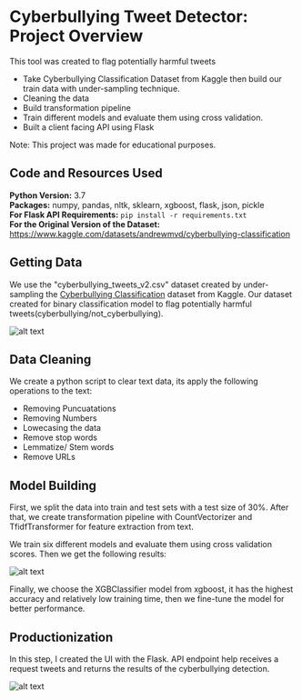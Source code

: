 # Cyberbullying Tweet Detector: Project Overview  
This tool was created to flag potentially harmful tweets
* Take Cyberbullying Classification Dataset from Kaggle then build our train data with under-sampling technique.
* Cleaning the data
* Build transformation pipeline
* Train different models and evaluate them using cross validation.
* Built a client facing API using Flask 

Note: This project was made for educational purposes.

## Code and Resources Used 
**Python Version:** 3.7  
**Packages:** numpy, pandas, nltk, sklearn, xgboost, flask, json, pickle  
**For Flask API Requirements:**  ```pip install -r requirements.txt```  
**For the Original Version of the Dataset:** https://www.kaggle.com/datasets/andrewmvd/cyberbullying-classification

## Getting Data
We use the "cyberbullying_tweets_v2.csv" dataset created by under-sampling the <a href="https://www.kaggle.com/datasets/andrewmvd/cyberbullying-classification">Cyberbullying Classification</a> dataset from Kaggle. Our dataset created for binary classification model to flag potentially harmful tweets(cyberbullying/not_cyberbullying).

![alt text](https://github.com/polaternez/cyberbullying_tweets_proj/blob/master/images/cyberbullying_type_counts.jpg "Cyberbullying Type Counts")

## Data Cleaning
We create a python script to clear text data, its apply the following operations to the text:
* Removing Puncuatations
* Removing Numbers
* Lowecasing the data
* Remove stop words
* Lemmatize/ Stem words
* Remove URLs


## Model Building 

First, we split the data into train and test sets with a test size of 30%. After that, we create transformation pipeline with CountVectorizer and TfidfTransformer for feature extraction from text.

We train six different models and evaluate them using cross validation scores. Then we get the following results:

![alt text](https://github.com/polaternez/cyberbullying_tweets_proj/blob/master/images/models.png "Model Performances")

Finally, we choose the XGBClassifier model from xgboost, it has the highest accuracy and relatively low training time, then we fine-tune the model for better performance.

## Productionization 
In this step, I created the UI with the Flask. API endpoint help receives a request tweets and returns the results of the cyberbullying detection.

![alt text](https://github.com/polaternez/cyberbullying_tweets_proj/blob/master/images/flask_api.png "Cyberbullying Tweet Detector API")




